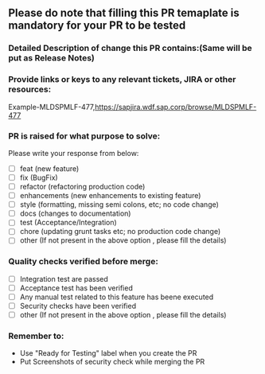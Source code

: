 ## Please do note that filling this PR temaplate is mandatory for your PR to be tested


### Detailed Description of change this PR contains:(Same will be put as Release Notes)



### Provide links or keys to any relevant tickets, JIRA or other resources:
 Example-MLDSPMLF-477,https://sapjira.wdf.sap.corp/browse/MLDSPMLF-477

### PR is raised for what purpose to solve: 

Please write your response from below:

- [ ] feat (new feature)
- [ ] fix  (BugFix)
- [ ] refactor (refactoring production code)
- [ ] enhancements (new enhancements to existing feature)
- [ ] style (formatting, missing semi colons, etc; no code change)
- [ ] docs  (changes to documentation)
- [ ] test  (Acceptance/Integration)
- [ ] chore (updating grunt tasks etc; no production code change)
- [ ] other (If not present in the above option , please fill the details)

### Quality checks verified before merge: 
- [ ] Integration test are passed 
- [ ] Acceptance test has been verified
- [ ] Any manual test related to this feature has beene executed
- [ ] Security checks have been verified
- [ ] other (If not present in the above option , please fill the details)

### Remember to:
* Use "Ready for Testing" label when you create the PR
* Put Screenshots of security check while merging the PR
